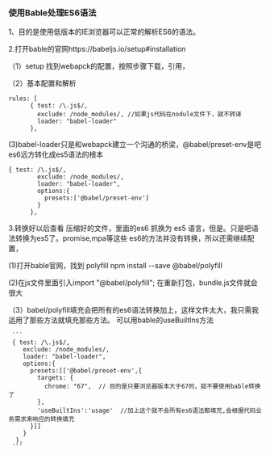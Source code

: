 ### 使用Bable处理ES6语法

1、目的是使用低版本的IE浏览器可以正常的解析ES6的语法。

2.打开bable的官网https://babeljs.io/setup#installation

（1）setup  找到webapck的配置，按照步骤下载，引用，

（2）基本配置和解析
```
rules: [
      { test: /\.js$/, 
        exclude: /node_modules/, //如果js代码在nodule文件下，就不转译
        loader: "babel-loader" 
      }, 
```

(3)babel-loader只是和webapck建立一个沟通的桥梁，@babel/preset-env是吧es6远方转化成es5语法的根本

```
{ test: /\.js$/, 
        exclude: /node_modules/,
        loader: "babel-loader",
        options:{
          presets:['@babel/preset-env']
        }
      }, 
```

3.转换好以后查看 压缩好的文件，里面的es6 抓换为 es5 语言，但是。只是吧语法转换为es5了。promise,mpa等这些
  es6的方法并没有转换，所以还需继续配置，

  (1)打开bable官网，找到 polyfill    npm install --save @babel/polyfill 

  (2)在js文件里面引入import "@babel/polyfill";  在重新打包，bundle.js文件就会很大

 （3）babel/polyfill填充会把所有的es6语法转换加上，这样文件太大，我只需我运用了那些方法就填充那些方法。
      可以用bable的useBuiltIns方法
      
     ```
     { test: /\.js$/, 
        exclude: /node_modules/,
        loader: "babel-loader",
        options:{
          presets:[['@babel/preset-env',{
            targets: {
              chrome: "67",  // 目的是只要浏览器版本大于67的，就不要使用bable转换了
            },
            'useBuiltIns':'usage'  //加上这个就不会所有es6语法都填充,会根据代码业务需求来响应的转换填充
          }]]
        }
      }, 
     ``` 